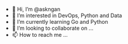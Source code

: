 - 👋 Hi, I’m @askngan
- 👀 I’m interested in DevOps, Python and Data
- 🌱 I’m currently learning Go and Python
- 💞️ I’m looking to collaborate on ...
- 📫 How to reach me ...

<!---
askngan/askngan is a ✨ special ✨ repository because its `README.md` (this file) appears on your GitHub profile.
You can click the Preview link to take a look at your changes.
--->
